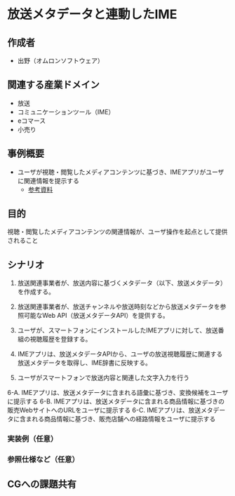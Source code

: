# 放送メタデータと連動したIME

## 作成者
- 出野（オムロンソフトウェア）

## 関連する産業ドメイン
- 放送
- コミュニケーションツール（IME）
- eコマース
- 小売り


## 事例概要
- ユーザが視聴・閲覧したメディアコンテンツに基づき、IMEアプリがユーザに関連情報を提示する
  - [参考資料](https://github.com/w3c-cg/mcm-jp/blob/main/meetings/2024-07-25/20240725_mcm-jp-cg_%E3%82%AA%E3%83%A0%E3%83%AD%E3%83%B3%E3%82%BD%E3%83%95%E3%83%88%E3%82%A6%E3%82%A7%E3%82%A2IME%E7%B4%B9%E4%BB%8B%E8%B3%87%E6%96%99.pdf)

## 目的
視聴・閲覧したメディアコンテンツの関連情報が、ユーザ操作を起点として提供されること

## シナリオ

1. 放送関連事業者が、放送内容に基づくメタデータ（以下、放送メタデータ）を作成する。
1. 放送関連事業者が、放送チャンネルや放送時刻などから放送メタデータを参照可能なWeb API（放送メタデータAPI）を提供する。
1. ユーザが、スマートフォンにインストールしたIMEアプリに対して、放送番組の視聴履歴を登録する。
1. IMEアプリは、放送メタデータAPIから、ユーザの放送視聴履歴に関連する放送メタデータを取得し、IME辞書に反映する。

1. ユーザがスマートフォンで放送内容と関連した文字入力を行う

6-A. IMEアプリは、放送メタデータに含まれる語彙に基づき、変換候補をユーザに提示する
6-B. IMEアプリは、放送メタデータに含まれる商品情報に基づきの販売WebサイトへのURLをユーザに提示する
6-C. IMEアプリは、放送メタデータに含まれる商品情報に基づき、販売店舗への経路情報をユーザに提示する

### 実装例（任意）


### 参照仕様など（任意）


## CGへの課題共有



